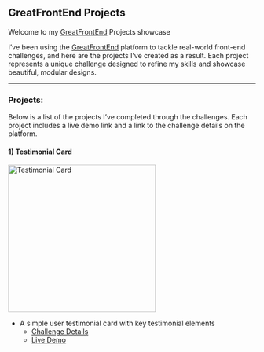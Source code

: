 ## GreatFrontEnd Projects

Welcome to my [GreatFrontEnd](https://www.greatfrontend.com/projects/u/jakubjirous) Projects showcase

I’ve been using the [GreatFrontEnd](https://www.greatfrontend.com/projects/u/jakubjirous) platform to tackle real-world front-end challenges, and here are the projects I’ve created as a result. Each project represents a unique challenge designed to refine my skills and showcase beautiful, modular designs.

---

### Projects:

Below is a list of the projects I’ve completed through the challenges. Each project includes a live demo link and a link to the challenge details on the platform.

#### 1) Testimonial Card

<img src="https://vaqybtnqyonvlwtskzmv.supabase.co/storage/v1/render/image/public/projects-images/testimonial-card/gallery/Desktop.jpg" alt="Testimonial Card" width="300" height="auto" />

- A simple user testimonial card with key testimonial elements
    - [Challenge Details](https://www.greatfrontend.com/projects/challenges/testimonial-card)
    - [Live Demo](https://greatfrontend-jakubjirous.vercel.app/testimonial-card)

